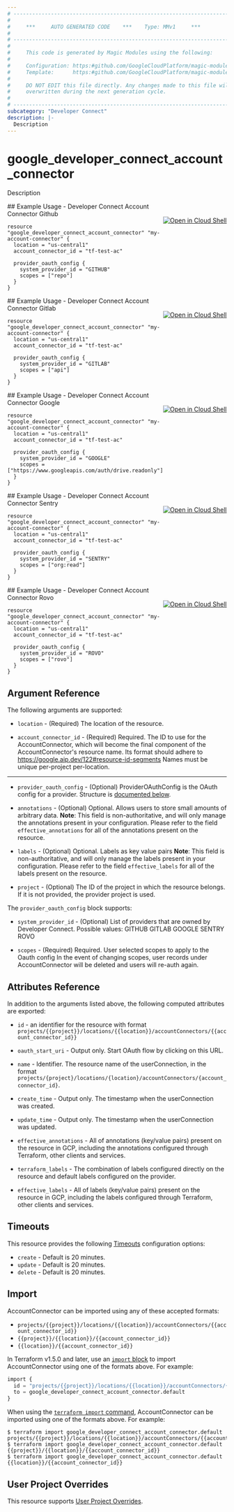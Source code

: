 ```yaml
---
# ----------------------------------------------------------------------------
#
#     ***     AUTO GENERATED CODE    ***    Type: MMv1     ***
#
# ----------------------------------------------------------------------------
#
#     This code is generated by Magic Modules using the following:
#
#     Configuration: https:#github.com/GoogleCloudPlatform/magic-modules/tree/main/mmv1/products/developerconnect/AccountConnector.yaml
#     Template:      https:#github.com/GoogleCloudPlatform/magic-modules/tree/main/mmv1/templates/terraform/resource.html.markdown.tmpl
#
#     DO NOT EDIT this file directly. Any changes made to this file will be
#     overwritten during the next generation cycle.
#
# ----------------------------------------------------------------------------
subcategory: "Developer Connect"
description: |-
  Description
---
```


# google_developer_connect_account_connector

Description



<div class = "oics-button" style="float: right; margin: 0 0 -15px">
  <a href="https://console.cloud.google.com/cloudshell/open?cloudshell_git_repo=https%3A%2F%2Fgithub.com%2Fterraform-google-modules%2Fdocs-examples.git&cloudshell_image=gcr.io%2Fcloudshell-images%2Fcloudshell%3Alatest&cloudshell_print=.%2Fmotd&cloudshell_tutorial=.%2Ftutorial.md&cloudshell_working_dir=developer_connect_account_connector_github&open_in_editor=main.tf" target="_blank">
    <img alt="Open in Cloud Shell" src="//gstatic.com/cloudssh/images/open-btn.svg" style="max-height: 44px; margin: 32px auto; max-width: 100%;">
  </a>
</div>
## Example Usage - Developer Connect Account Connector Github


```hcl
resource "google_developer_connect_account_connector" "my-account-connector" {
  location = "us-central1"
  account_connector_id = "tf-test-ac"

  provider_oauth_config {
    system_provider_id = "GITHUB"
    scopes = ["repo"]
  }
}
```
<div class = "oics-button" style="float: right; margin: 0 0 -15px">
  <a href="https://console.cloud.google.com/cloudshell/open?cloudshell_git_repo=https%3A%2F%2Fgithub.com%2Fterraform-google-modules%2Fdocs-examples.git&cloudshell_image=gcr.io%2Fcloudshell-images%2Fcloudshell%3Alatest&cloudshell_print=.%2Fmotd&cloudshell_tutorial=.%2Ftutorial.md&cloudshell_working_dir=developer_connect_account_connector_gitlab&open_in_editor=main.tf" target="_blank">
    <img alt="Open in Cloud Shell" src="//gstatic.com/cloudssh/images/open-btn.svg" style="max-height: 44px; margin: 32px auto; max-width: 100%;">
  </a>
</div>
## Example Usage - Developer Connect Account Connector Gitlab


```hcl
resource "google_developer_connect_account_connector" "my-account-connector" {
  location = "us-central1"
  account_connector_id = "tf-test-ac"

  provider_oauth_config {
    system_provider_id = "GITLAB"
    scopes = ["api"]
  }
}
```
<div class = "oics-button" style="float: right; margin: 0 0 -15px">
  <a href="https://console.cloud.google.com/cloudshell/open?cloudshell_git_repo=https%3A%2F%2Fgithub.com%2Fterraform-google-modules%2Fdocs-examples.git&cloudshell_image=gcr.io%2Fcloudshell-images%2Fcloudshell%3Alatest&cloudshell_print=.%2Fmotd&cloudshell_tutorial=.%2Ftutorial.md&cloudshell_working_dir=developer_connect_account_connector_google&open_in_editor=main.tf" target="_blank">
    <img alt="Open in Cloud Shell" src="//gstatic.com/cloudssh/images/open-btn.svg" style="max-height: 44px; margin: 32px auto; max-width: 100%;">
  </a>
</div>
## Example Usage - Developer Connect Account Connector Google


```hcl
resource "google_developer_connect_account_connector" "my-account-connector" {
  location = "us-central1"
  account_connector_id = "tf-test-ac"

  provider_oauth_config {
    system_provider_id = "GOOGLE"
    scopes = ["https://www.googleapis.com/auth/drive.readonly"]
  }
}
```
<div class = "oics-button" style="float: right; margin: 0 0 -15px">
  <a href="https://console.cloud.google.com/cloudshell/open?cloudshell_git_repo=https%3A%2F%2Fgithub.com%2Fterraform-google-modules%2Fdocs-examples.git&cloudshell_image=gcr.io%2Fcloudshell-images%2Fcloudshell%3Alatest&cloudshell_print=.%2Fmotd&cloudshell_tutorial=.%2Ftutorial.md&cloudshell_working_dir=developer_connect_account_connector_sentry&open_in_editor=main.tf" target="_blank">
    <img alt="Open in Cloud Shell" src="//gstatic.com/cloudssh/images/open-btn.svg" style="max-height: 44px; margin: 32px auto; max-width: 100%;">
  </a>
</div>
## Example Usage - Developer Connect Account Connector Sentry


```hcl
resource "google_developer_connect_account_connector" "my-account-connector" {
  location = "us-central1"
  account_connector_id = "tf-test-ac"

  provider_oauth_config {
    system_provider_id = "SENTRY"
    scopes = ["org:read"]
  }
}
```
<div class = "oics-button" style="float: right; margin: 0 0 -15px">
  <a href="https://console.cloud.google.com/cloudshell/open?cloudshell_git_repo=https%3A%2F%2Fgithub.com%2Fterraform-google-modules%2Fdocs-examples.git&cloudshell_image=gcr.io%2Fcloudshell-images%2Fcloudshell%3Alatest&cloudshell_print=.%2Fmotd&cloudshell_tutorial=.%2Ftutorial.md&cloudshell_working_dir=developer_connect_account_connector_rovo&open_in_editor=main.tf" target="_blank">
    <img alt="Open in Cloud Shell" src="//gstatic.com/cloudssh/images/open-btn.svg" style="max-height: 44px; margin: 32px auto; max-width: 100%;">
  </a>
</div>
## Example Usage - Developer Connect Account Connector Rovo


```hcl
resource "google_developer_connect_account_connector" "my-account-connector" {
  location = "us-central1"
  account_connector_id = "tf-test-ac"

  provider_oauth_config {
    system_provider_id = "ROVO"
    scopes = ["rovo"]
  }
}
```

## Argument Reference

The following arguments are supported:


* `location` -
  (Required)
  The location of the resource.

* `account_connector_id` -
  (Required)
  Required. The ID to use for the AccountConnector, which will become the final
  component of the AccountConnector's resource name. Its format should adhere
  to https://google.aip.dev/122#resource-id-segments Names must be unique
  per-project per-location.


- - -


* `provider_oauth_config` -
  (Optional)
  ProviderOAuthConfig is the OAuth config for a provider.
  Structure is [documented below](#nested_provider_oauth_config).

* `annotations` -
  (Optional)
  Optional. Allows users to store small amounts of arbitrary data.
  **Note**: This field is non-authoritative, and will only manage the annotations present in your configuration.
  Please refer to the field `effective_annotations` for all of the annotations present on the resource.

* `labels` -
  (Optional)
  Optional. Labels as key value pairs
  **Note**: This field is non-authoritative, and will only manage the labels present in your configuration.
  Please refer to the field `effective_labels` for all of the labels present on the resource.

* `project` - (Optional) The ID of the project in which the resource belongs.
    If it is not provided, the provider project is used.


<a name="nested_provider_oauth_config"></a>The `provider_oauth_config` block supports:

* `system_provider_id` -
  (Optional)
  List of providers that are owned by Developer Connect.
  Possible values:
  GITHUB
  GITLAB
  GOOGLE
  SENTRY
  ROVO

* `scopes` -
  (Required)
  Required. User selected scopes to apply to the Oauth config
  In the event of changing scopes, user records under AccountConnector will
  be deleted and users will re-auth again.

## Attributes Reference

In addition to the arguments listed above, the following computed attributes are exported:

* `id` - an identifier for the resource with format `projects/{{project}}/locations/{{location}}/accountConnectors/{{account_connector_id}}`

* `oauth_start_uri` -
  Output only. Start OAuth flow by clicking on this URL.

* `name` -
  Identifier. The resource name of the userConnection, in the format
  `projects/{project}/locations/{location}/accountConnectors/{account_connector_id}`.

* `create_time` -
  Output only. The timestamp when the userConnection was created.

* `update_time` -
  Output only. The timestamp when the userConnection was updated.

* `effective_annotations` -
  All of annotations (key/value pairs) present on the resource in GCP, including the annotations configured through Terraform, other clients and services.

* `terraform_labels` -
  The combination of labels configured directly on the resource
   and default labels configured on the provider.

* `effective_labels` -
  All of labels (key/value pairs) present on the resource in GCP, including the labels configured through Terraform, other clients and services.


## Timeouts

This resource provides the following
[Timeouts](https://developer.hashicorp.com/terraform/plugin/sdkv2/resources/retries-and-customizable-timeouts) configuration options:

- `create` - Default is 20 minutes.
- `update` - Default is 20 minutes.
- `delete` - Default is 20 minutes.

## Import


AccountConnector can be imported using any of these accepted formats:

* `projects/{{project}}/locations/{{location}}/accountConnectors/{{account_connector_id}}`
* `{{project}}/{{location}}/{{account_connector_id}}`
* `{{location}}/{{account_connector_id}}`


In Terraform v1.5.0 and later, use an [`import` block](https://developer.hashicorp.com/terraform/language/import) to import AccountConnector using one of the formats above. For example:

```tf
import {
  id = "projects/{{project}}/locations/{{location}}/accountConnectors/{{account_connector_id}}"
  to = google_developer_connect_account_connector.default
}
```

When using the [`terraform import` command](https://developer.hashicorp.com/terraform/cli/commands/import), AccountConnector can be imported using one of the formats above. For example:

```
$ terraform import google_developer_connect_account_connector.default projects/{{project}}/locations/{{location}}/accountConnectors/{{account_connector_id}}
$ terraform import google_developer_connect_account_connector.default {{project}}/{{location}}/{{account_connector_id}}
$ terraform import google_developer_connect_account_connector.default {{location}}/{{account_connector_id}}
```

## User Project Overrides

This resource supports [User Project Overrides](https://registry.terraform.io/providers/hashicorp/google/latest/docs/guides/provider_reference#user_project_override).
